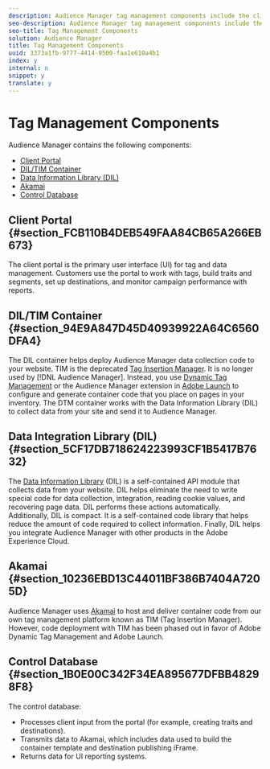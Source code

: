 ```yaml
---
description: Audience Manager tag management components include the client portal, Adobe Tag Manager (deprecated in favor of Adobe Dynamic Tag Manager and Adobe Launch), DIL, Akamai, and the control database.
seo-description: Audience Manager tag management components include the client portal, Adobe Tag Manager (deprecated in favor of Adobe Dynamic Tag Manager and Adobe Launch), DIL, Akamai, and the control database.
seo-title: Tag Management Components
solution: Audience Manager
title: Tag Management Components
uuid: 3373a1fb-9777-4414-9500-faa1e610a4b1
index: y
internal: n
snippet: y
translate: y
---
```


# Tag Management Components

Audience Manager contains the following components: 

* [ Client Portal ](../../c_reference/c_compintro/c_comptag.md#section_FCB110B4DEB549FAA84CB65A266EB673)
* [ DIL/TIM Container ](../../c_reference/c_compintro/c_comptag.md#section_94E9A847D45D40939922A64C6560DFA4)
* [ Data Information Library (DIL) ](../../c_reference/c_compintro/c_comptag.md#section_5CF17DB718624223993CF1B5417B7632)
* [ Akamai ](../../c_reference/c_compintro/c_comptag.md#section_10236EBD13C44011BF386B7404A7205D)
* [ Control Database ](../../c_reference/c_compintro/c_comptag.md#section_1B0E00C342F34EA895677DFBB48298F8)

## Client Portal {#section_FCB110B4DEB549FAA84CB65A266EB673}

The client portal is the primary user interface (UI) for tag and data management. Customers use the portal to work with tags, build traits and segments, set up destinations, and monitor campaign performance with reports. 

## DIL/TIM Container {#section_94E9A847D45D40939922A64C6560DFA4}

The DIL container helps deploy Audience Manager data collection code to your website. TIM is the deprecated [ Tag Insertion Manager](../../c_features/c_tim1_about.md#concept_B824B70BF53D4F17A0CD938FF1FCF2C5). It is no longer used by [!DNL  Audience Manager]. Instead, you use [ Dynamic Tag Management](https://marketing.adobe.com/resources/help/en_US/dtm/) or the Audience Manager extension in [ Adobe Launch](https://docs.adobelaunch.com/extension-reference/adobe-audience-manager-extension) to configure and generate container code that you place on pages in your inventory. The DTM container works with the Data Information Library (DIL) to collect data from your site and send it to Audience Manager. 

## Data Integration Library (DIL) {#section_5CF17DB718624223993CF1B5417B7632}

The [ Data Information Library](../../c_api/c_dil/c_dil.md#concept_6D73ED3DBA604EE49B66B5572AA6A32C) (DIL) is a self-contained API module that collects data from your website. DIL helps eliminate the need to write special code for data collection, integration, reading cookie values, and recovering page data. DIL performs these actions automatically. Additionally, DIL is compact. It is a self-contained code library that helps reduce the amount of code required to collect information. Finally, DIL helps you integrate Audience Manager with other products in the Adobe Experience Cloud. 

## Akamai {#section_10236EBD13C44011BF386B7404A7205D}

Audience Manager uses [ Akamai](http://www.akamai.com/html/about/index.html) to host and deliver container code from our own tag management platform known as TIM (Tag Insertion Manager). However, code deployment with TIM has been phased out in favor of Adobe Dynamic Tag Management and Adobe Launch. 

## Control Database {#section_1B0E00C342F34EA895677DFBB48298F8}

The control database: 


* Processes client input from the portal (for example, creating traits and destinations).
* Transmits data to Akamai, which includes data used to build the container template and destination publishing iFrame.
* Returns data for UI reporting systems.

